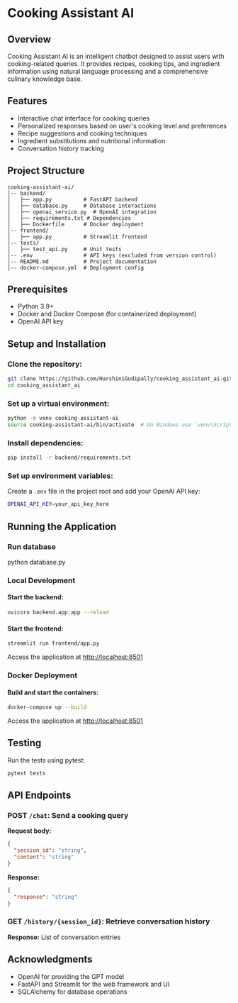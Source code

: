 # Cooking Assistant AI

## Overview
Cooking Assistant AI is an intelligent chatbot designed to assist users with cooking-related queries. It provides recipes, cooking tips, and ingredient information using natural language processing and a comprehensive culinary knowledge base.

## Features
- Interactive chat interface for cooking queries
- Personalized responses based on user's cooking level and preferences
- Recipe suggestions and cooking techniques
- Ingredient substitutions and nutritional information
- Conversation history tracking

## Project Structure
```
cooking-assistant-ai/
│-- backend/
│   ├── app.py          # FastAPI backend
│   ├── database.py     # Database interactions
│   ├── openai_service.py  # OpenAI integration
│   ├── requirements.txt # Dependencies
│   ├── Dockerfile      # Docker deployment
│-- frontend/
│   ├── app.py          # Streamlit frontend
│-- tests/
│   ├── test_api.py     # Unit tests
│-- .env                # API keys (excluded from version control)
│-- README.md           # Project documentation
│-- docker-compose.yml  # Deployment config
```

## Prerequisites
- Python 3.9+
- Docker and Docker Compose (for containerized deployment)
- OpenAI API key

## Setup and Installation

### Clone the repository:
```sh
git clone https://github.com/HarshiniGudipally/cooking_assistant_ai.git
cd cooking_assistant_ai
```

### Set up a virtual environment:
```sh
python -m venv cooking-assistant-ai
source cooking-assistant-ai/bin/activate  # On Windows use `venv\Scripts\activate`
```

### Install dependencies:
```sh
pip install -r backend/requirements.txt
```

### Set up environment variables:
Create a `.env` file in the project root and add your OpenAI API key:
```sh
OPENAI_API_KEY=your_api_key_here
```

## Running the Application
### Run database
python database.py

### Local Development
#### Start the backend:
```sh
uvicorn backend.app:app --reload
```

#### Start the frontend:
```sh
streamlit run frontend/app.py
```

Access the application at [http://localhost:8501](http://localhost:8501)

### Docker Deployment
#### Build and start the containers:
```sh
docker-compose up --build
```

Access the application at [http://localhost:8501](http://localhost:8501)

## Testing
Run the tests using pytest:
```sh
pytest tests
```

## API Endpoints

### POST `/chat`: Send a cooking query
**Request body:**
```json
{
  "session_id": "string",
  "content": "string"
}
```

**Response:**
```json
{
  "response": "string"
}
```

### GET `/history/{session_id}`: Retrieve conversation history
**Response:** List of conversation entries

## Acknowledgments
- OpenAI for providing the GPT model
- FastAPI and Streamlit for the web framework and UI
- SQLAlchemy for database operations
